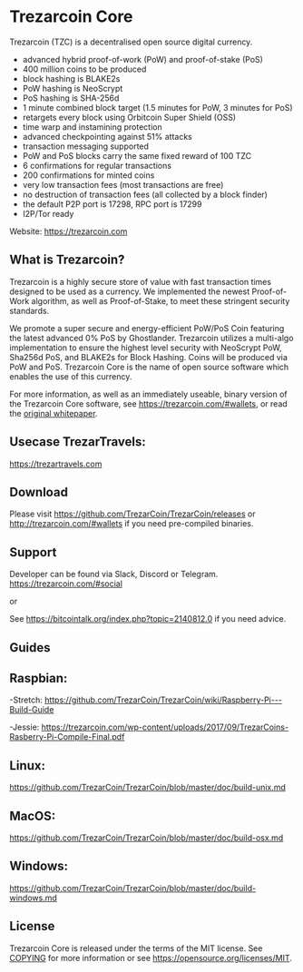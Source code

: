 Trezarcoin Core 
=====================================

Trezarcoin (TZC) is a decentralised open source digital currency.

 - advanced hybrid proof-of-work (PoW) and proof-of-stake (PoS)
 - 400 million coins to be produced
 - block hashing is BLAKE2s
 - PoW hashing is NeoScrypt
 - PoS hashing is SHA-256d
 - 1 minute combined block target (1.5 minutes for PoW, 3 minutes for PoS)
 - retargets every block using Orbitcoin Super Shield (OSS)
 - time warp and instamining protection
 - advanced checkpointing against 51% attacks
 - transaction messaging supported
 - PoW and PoS blocks carry the same fixed reward of 100 TZC
 - 6 confirmations for regular transactions
 - 200 confirmations for minted coins
 - very low transaction fees (most transactions are free)
 - no destruction of transaction fees (all collected by a block finder)
 - the default P2P port is 17298, RPC port is 17299
 - I2P/Tor ready


Website: https://trezarcoin.com

What is Trezarcoin?
----------------

Trezarcoin is a highly secure store of value with fast transaction times designed to be used as a currency. 
We implemented the newest Proof-of-Work algorithm, as well as Proof-of-Stake, to meet these stringent security standards.

We promote a super secure and energy-efficient PoW/PoS Coin featuring the latest advanced 0% PoS by Ghostlander.
Trezarcoin utilizes a multi-algo implementation to ensure the highest level security with NeoScrypt PoW, Sha256d PoS, and BLAKE2s for Block Hashing. 
Coins will be produced via PoW and PoS. Trezarcoin Core is the name of open source
software which enables the use of this currency.

For more information, as well as an immediately useable, binary version of
the Trezarcoin Core software, see https://trezarcoin.com/#wallets, or read the
[original whitepaper](https://trezarcoin.com/whitepaper.pdf).

Usecase TrezarTravels:
--------
https://trezartravels.com

Download
--------

Please visit https://github.com/TrezarCoin/TrezarCoin/releases or
http://trezarcoin.com/#wallets if you need pre-compiled binaries.

Support
--------
Developer can be found via Slack, Discord or Telegram. https://trezarcoin.com/#social

or 

See https://bitcointalk.org/index.php?topic=2140812.0 if you need advice.


Guides
------------

Raspbian:
-----

-Stretch:
https://github.com/TrezarCoin/TrezarCoin/wiki/Raspberry-Pi---Build-Guide

-Jessie:
https://trezarcoin.com/wp-content/uploads/2017/09/TrezarCoins-Rasberry-Pi-Compile-Final.pdf

Linux:
-----
https://github.com/TrezarCoin/TrezarCoin/blob/master/doc/build-unix.md

MacOS:
-----
https://github.com/TrezarCoin/TrezarCoin/blob/master/doc/build-osx.md

Windows:
-----
https://github.com/TrezarCoin/TrezarCoin/blob/master/doc/build-windows.md

License
-------

Trezarcoin Core is released under the terms of the MIT license. See [COPYING](COPYING) for more
information or see https://opensource.org/licenses/MIT.
